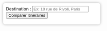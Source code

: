 <!DOCTYPE html>
<html>
<head>
  <meta charset="utf-8" />
  <title>Carte 5 Points - Itinéraire</title>
  <meta name="viewport" content="width=device-width, initial-scale=1.0">
  <link rel="stylesheet" href="https://unpkg.com/leaflet/dist/leaflet.css" />
  <link rel="stylesheet" href="https://unpkg.com/leaflet-routing-machine/dist/leaflet-routing-machine.css" />
  <style>
    #map { height: 100vh; }
    #controls {
      position: absolute;
      top: 10px;
      left: 10px;
      z-index: 1000;
      background: white;
      padding: 10px;
      border-radius: 8px;
      box-shadow: 0 0 8px rgba(0,0,0,0.3);
      max-width: 300px;
    }
    #results {
      margin-top: 10px;
      font-size: 14px;
    }
    li {
      margin-bottom: 6px;
    }
  </style>
</head>
<body>
  <div id="controls">
    <label for="destination">Destination :</label>
    <input type="text" id="destination" placeholder="Ex: 10 rue de Rivoli, Paris">
    <button onclick="calculateAllRoutes()">Comparer itinéraires</button>
    <div id="results"></div>
  </div>
  <div id="map"></div>

  <script src="https://unpkg.com/leaflet/dist/leaflet.js"></script>
  <script src="https://unpkg.com/leaflet-routing-machine/dist/leaflet-routing-machine.js"></script>
  <script>
    const map = L.map('map').setView([48.845, 2.36], 12);

    L.tileLayer('https://{s}.tile.openstreetmap.org/{z}/{x}/{y}.png', {
      maxZoom: 19,
      attribution: '&copy; OpenStreetMap contributors'
    }).addTo(map);

    const points = [
      { name: "Bercy", coords: [48.8324, 2.3874] },
      { name: "Gare de Lyon", coords: [48.8412, 2.3723] },
      { name: "Place d'Italie", coords: [48.8362, 2.3613] },
      { name: "Boulogne-Billancourt", coords: [48.8297, 2.2547] },
      { name: "Neuilly Saint-Jean-Baptiste", coords: [48.8847, 2.2669] }
    ];

    let routeLines = [];

    points.forEach(p => {
      L.marker(p.coords).addTo(map).bindPopup(p.name);
    });

    function clearRoutes() {
      routeLines.forEach(line => map.removeControl(line));
      routeLines = [];
    }

    function calculateAllRoutes() {
      const destination = document.getElementById('destination').value;
      const resultsDiv = document.getElementById('results');
      resultsDiv.innerHTML = "Calcul en cours...";

      clearRoutes();

      // Geocode destination
      fetch(`https://nominatim.openstreetmap.org/search?format=json&q=${encodeURIComponent(destination)}`)
        .then(res => res.json())
        .then(data => {
          if (data.length === 0) {
            resultsDiv.innerHTML = "Adresse introuvable.";
            return;
          }

          const destCoords = L.latLng(parseFloat(data[0].lat), parseFloat(data[0].lon));

          const routePromises = points.map(p => {
            return new Promise((resolve, reject) => {
              const router = L.Routing.control({
                waypoints: [
                  L.latLng(p.coords), destCoords
                ],
                routeWhileDragging: false,
                draggableWaypoints: false,
                addWaypoints: false,
                createMarker: () => null,
                show: false // Disable the itinerary instructions panel
              });

              router.on('routesfound', function(e) {
                const route = e.routes[0];
                resolve({
                  name: p.name,
                  distance: route.summary.totalDistance / 1000, // km
                  duration: route.summary.totalTime / 60, // minutes
                  line: router
                });
              });

              router.on('routingerror', function() {
                reject();
              });

              router.addTo(map);
              routeLines.push(router);
            });
          });

          Promise.all(routePromises)
            .then(results => {
              results.sort((a, b) => a.distance - b.distance);
              resultsDiv.innerHTML = '<b>Classement des trajets :</b><ul>' +
                results.map(r => `<li><b>${r.name}</b> → ${r.distance.toFixed(2)} km / ${r.duration.toFixed(1)} min</li>`).join('') +
                '</ul>';
            })
            .catch(err => {
              resultsDiv.innerHTML = "Erreur de calcul des itinéraires.";
            });
        })
        .catch(err => {
          resultsDiv.innerHTML = "Erreur lors de la géolocalisation de l'adresse.";
        });
    }
  </script>
</body>
</html>

